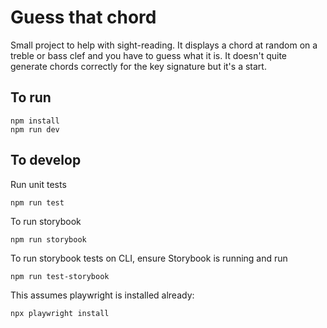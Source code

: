 # Guess that chord

Small project to help with sight-reading. It displays a chord at random on a 
treble or bass clef and you have to guess what it is. It doesn't quite generate 
chords correctly for the key signature but it's a start. 

## To run

```
npm install
npm run dev
```

## To develop

Run unit tests
```
npm run test
```

To run storybook 
```
npm run storybook
```

To run storybook tests on CLI, ensure Storybook is running and run
```
npm run test-storybook
```

This assumes playwright is installed already:

```
npx playwright install
```
